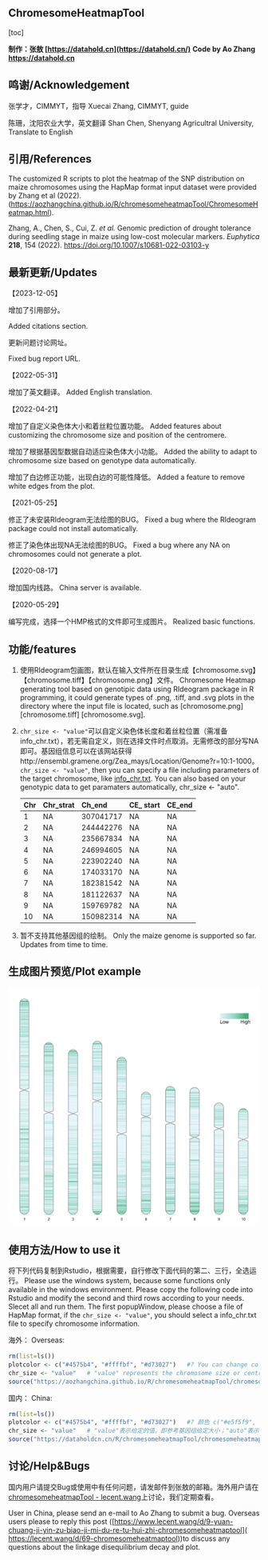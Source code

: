 ## ChromesomeHeatmapTool

[toc]

**制作：张敖 [https://datahold.cn](https://datahold.cn/)**
**Code by Ao Zhang https://datahold.cn**

## 鸣谢/Acknowledgement

张学才，CIMMYT，指导
Xuecai Zhang, CIMMYT, guide

陈珊，沈阳农业大学，英文翻译
Shan Chen, Shenyang Agricultral University, Translate to English

## 引用/References

The customized R scripts to plot the heatmap of the SNP distribution on maize chromosomes using the HapMap format input dataset were provided by Zhang et al (2022). (https://aozhangchina.github.io/R/chromesomeheatmapTool/ChromesomeHeatmap.html).

Zhang, A., Chen, S., Cui, Z. *et al.* Genomic prediction of drought tolerance during seedling stage in maize using low-cost molecular markers. *Euphytica* **218**, 154 (2022). https://doi.org/10.1007/s10681-022-03103-y

## 最新更新/Updates

【2023-12-05】

增加了引用部分。

Added citations section.

更新问题讨论网址。

Fixed bug report URL.

【2022-05-31】

增加了英文翻译。
Added English translation.

【2022-04-21】

增加了自定义染色体大小和着丝粒位置功能。
Added features about customizing the chromosome size and position of the centromere.

增加了根据基因型数据自动适应染色体大小功能。
Added the ability to adapt to chromosome size based on genotype data automatically.

增加了白边修正功能，出现白边的可能性降低。
Added a feature to remove white edges from the plot.

【2021-05-25】

修正了未安装RIdeogram无法绘图的BUG。
Fixed a bug where the RIdeogram package could not install automatically.

修正了染色体出现NA无法绘图的BUG。
Fixed a bug where any NA on chromosomes could not generate a plot.

【2020-08-17】

增加国内线路。
China server is available.

【2020-05-29】

编写完成，选择一个HMP格式的文件即可生成图片。
Realized basic functions.

## 功能/features

1. 使用RIdeogram包画图，默认在输入文件所在目录生成【chromosome.svg】【chromosome.tiff】【chromosome.png】文件。
   Chromesome Heatmap generating tool based on genotipic data using RIdeogram package in R programming, it could generate types of .png, .tiff, and .svg plots in the directory where the input file is located, such as [chromosome.png] [chromosome.tiff] [chromosome.svg].

2. `chr_size <- "value"`可以自定义染色体长度和着丝粒位置（需准备info_chr.txt），若无需自定义，则在选择文件时点取消。无需修改的部分写NA即可。基因组信息可以在该网站获得http://ensembl.gramene.org/Zea_mays/Location/Genome?r=10:1-1000。
   `chr_size <- "value"`, then you can specify a file including parameters of the target chromosome, like [info_chr.txt](info_chr.txt). You can also based on your genotypic data to get paramaters automatically, chr_size <- "auto".

   | Chr  | Chr_strat | Ch_end    | CE_ start | CE_end |
   | ---- | --------- | --------- | --------- | ------ |
   | 1    | NA        | 307041717 | NA        | NA     |
   | 2    | NA        | 244442276 | NA        | NA     |
   | 3    | NA        | 235667834 | NA        | NA     |
   | 4    | NA        | 246994605 | NA        | NA     |
   | 5    | NA        | 223902240 | NA        | NA     |
   | 6    | NA        | 174033170 | NA        | NA     |
   | 7    | NA        | 182381542 | NA        | NA     |
   | 8    | NA        | 181122637 | NA        | NA     |
   | 9    | NA        | 159769782 | NA        | NA     |
   | 10   | NA        | 150982314 | NA        | NA     |

3. 暂不支持其他基因组的绘制。
   Only the maize genome is supported so far. Updates from time to time.

## 生成图片预览/Plot example

![](img\chromosome.jpg)

## 使用方法/How to use it

将下列代码复制到Rstudio，根据需要，自行修改下面代码的第二、三行，全选运行。
Please use the windows system, because some functions only available in the windows environment. Please copy the following code into Rstudio and modify the second and third rows according to your needs. Slecet all and run them. The first popupWindow, please choose a file of HapMap format, if the `chr_size <- "value"`, you should select a info_chr.txt file to specify chromosome information.

海外：
Overseas:

```R
rm(list=ls())
plotcolor <- c("#4575b4", "#ffffbf", "#d73027")   #? You can change colors here, like c("#e5f5f9", "#99d8c9", "#2ca25f")
chr_size <- "value"   # "value" represents the chromosome size or centromere position were specified by user; "auto" represents automatically estimate those information
source("https://aozhangchina.github.io/R/chromesomeheatmapTool/chromesomeheatmap.r")   # import the script, network connection required
```

国内：
China:

```R
rm(list=ls())
plotcolor <- c("#4575b4", "#ffffbf", "#d73027")   #? 颜色 c("#e5f5f9", "#99d8c9", "#2ca25f")
chr_size <- "value"   # "value"表示给定的值，即参考基因组给定大小；"auto"表示根据基因型自己设置值。
source("https://dataholdcn.cn/R/chromesomeheatmapTool/chromesomeheatmap.r")   # 加载程序文件，需要联网r
```

## 讨论/Help&Bugs

国内用户请提交Bug或使用中有任何问题，请发邮件到张敖的邮箱。海外用户请在[chromesomeheatmapTool - lecent.wang](
https://www.lecent.wang/d/9-yuan-chuang-ji-yin-zu-biao-ji-mi-du-re-tu-hui-zhi-chromesomeheatmaptool)上讨论，我们定期查看。

User in China, please send an e-mail to Ao Zhang to submit a bug. Overseas users please to reply this post ([https://www.lecent.wang/d/9-yuan-chuang-ji-yin-zu-biao-ji-mi-du-re-tu-hui-zhi-chromesomeheatmaptool](
https://lecent.wang/d/69-chromesomeheatmaptool))to discuss any questions about the linkage disequilibrium decay and plot.
